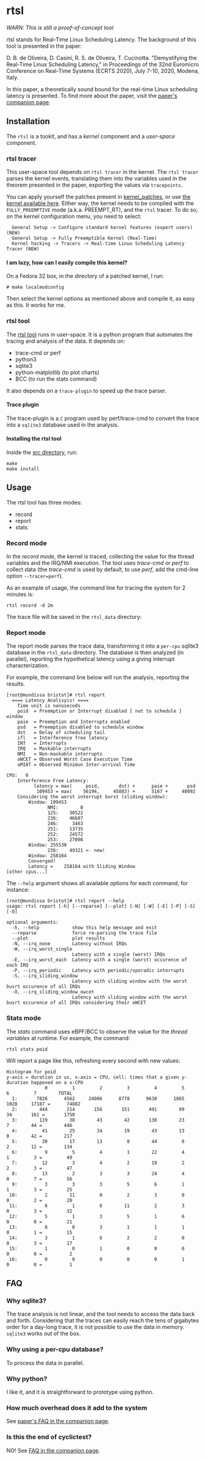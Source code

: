 # rtsl

*WARN: This is still a proof-of-concept tool*

rtsl stands for Real-Time Linux Scheduling Latency. The background of this tool is presented in the paper:

  D. B. de Oliveira, D. Casini, R. S. de Oliveira, T. Cucinotta. "Demystifying the Real-Time Linux Scheduling Latency," in Proceedings of the 32nd Euromicro Conference on Real-Time Systems (ECRTS 2020), July 7-10, 2020, Modena, Italy.

In this paper, a theoretically sound bound for the real-time Linux scheduling latency is presented. To find more about the paper, visit the [paper's companion page](https://bristot.me/demystifying-the-real-time-linux-latency/).

## Installation

The `rtsl` is a tookit, and has a  _kernel_ component and a _user-space_ component.

### rtsl tracer

This user-space tool depends on `rtsl tracer` in the kernel. The `rtsl tracer` parses the kernel events, translating them into the variables used in the theorem presented in the paper, exporting the values via `tracepoints.`

You can apply yourself the patches present in [kernel_patches](kernel/kernel_patches/), or use [the kernel available here](https://github.com/bristot/linux-rt-rtsl/tree/linux-5.6.y-rt-rtsl). Either way, the kernel needs to be compiled with the `FULLY_PREEMPTIVE` mode (a.k.a. PREEMPT_RT), and the `rtsl` tracer. To do so, on the kernel configuration menu, you need to select:

```
  General Setup -> Configure standard kernel features (expert users) (NEW)
  General Setup -> Fully Preemptible Kernel (Real-Time)
  Kernel hacking -> Tracers -> Real-time Linux Scheduling Latency Tracer (NEW)
```

#### I am lazy, how can I easily compile this kernel?

On a Fedora 32 box, in the directory of a patched kernel, I run:

```
# make localmodconfig
```

Then select the kernel options as mentioned above and compile it, as easy as this. It works for me.

### rtsl tool

The [rtsl tool](src/python/rtsl/) runs in user-space. It is a python program that automates the tracing and analysis of the data. It depends on:

 - trace-cmd or perf
 - python3
 - sqlite3
 - python-matplotlib (to plot charts)
 - BCC (to run the stats command)

It also depends on a `trace-plugin` to speed up the trace parser.

#### Trace plugin

The trace-plugin is a `C` program used by perf/trace-cmd to convert the trace into a `sqlite3` database used in the analysis.

#### Installing the rtsl tool

Inside the [src directory](src/), run:

```
make
make install
```

## Usage

The rtsl tool has three modes:
 - record
 - report
 - stats
 
### Record mode

In the *record mode*, the kernel is traced, collecting the value for the thread variables and the IRQ/NMI execution. The tool uses *trace-cmd* or *perf* to collect data (the *trace-cmd* is used by default, to use *perf*, add the cmd-line option `--tracer=perf`).

As an example of usage, the command line for tracing the system for 2 minutes is:

```
rtsl record -d 2m
```

The trace file will be saved in the `rtsl_data` directory:

### Report mode

The report mode parses the trace data, transforming it into a `per-cpu` sqlite3 database in the `rtsl_data` directory. The database is then analyzed (in parallel), reporting the hypothetical latency using a giving interrupt characterization.

For example, the command line below will run the analysis, reporting the results.

```
[root@mundissa bristot]# rtsl report
  ==== Latency Analisyis! ==== 
	Time unit is nanosecods
	poid  = Preemption or Interrupt disabled [ not to schedule ] window
	paie  = Preemption and Interrupts enabled
	psd   = Preemption disabled to schedule window
	dst   = Delay of scheduling tail
	ifl   = Interference free latency
	INT   = Interrupts
	IRQ   = Maskable interrupts
	NMI   = Non-maskable interrupts
	oWCET = Observed Worst Case Execution Time
	oMIAT = Observed Minimun Inter-arrival Time

CPU:   0
	Interference Free Latency:
		  latency = max(     poid,       dst) +      paie +       psd
		   109453 = max(    56194,     45883) +      5167 +     48092
	Considering the worst interrupt burst (sliding window):
		Window: 109453
		       NMI:        0
		       125:    30522
		       236:    46687
		       246:     3463
		       251:    13735
		       252:    24572
		       253:    27098
		Window: 255530
		       236:    49321 <- new!
		Window: 258164
		Converged!
		Latency =    258164 with Sliding Window
[other cpus...]
```

The ```--help``` argument shows all available options for each command, for instance:

```
[root@mundissa bristot]# rtsl report --help
usage: rtsl report [-h] [--reparse] [--plot] [-N] [-W] [-E] [-P] [-S] [-O]

optional arguments:
  -h, --help            show this help message and exit
  --reparse             force re-parsing the trace file
  --plot                plot results
  -N, --irq_none        Latency without IRQs
  -W, --irq_worst_single
                        Latency with a single (worst) IRQs
  -E, --irq_worst_each  Latency with a single (worst) occurence of each IRQ
  -P, --irq_periodic    Latency with periodic/sporadic interrupts
  -S, --irq_sliding_window
                        Latency with sliding window with the worst busrt occurence of all IRQs
  -O, --irq_sliding_window_owcet
                        Latency with sliding window with the worst busrt occurence of all IRQs considering their oWCET
```

### Stats mode

The *stats* command uses eBPF/BCC to observe the value for the _thread variables_ at runtime. For example, the command:

```
rtsl stats poid
```

Will report a page like this, refreshing every second with new values:

```
Histogram for poid
y-axis = duration in us, x-axis = CPU, cell: times that a given y-duration happened on a x-CPU
              0         1         2         3         4         5         6         7        TOTAL
  1:       7826      4562     24006      8778      9630      1865      1028     17187 =      74882
  2:        444       214       156       151       491        99        34       161 =       1750
  3:        119        38        43        42       130        23         7        44 =        446
  4:         41        25        34        19        43        13         0        42 =        217
  5:         30        17        13         8        44         8         2        12 =        134
  6:          9         5         4         1        22         4         1         3 =         49
  7:         12         3         4         2        19         2         2         3 =         47
  8:         13         2         3         3        24         4         0         7 =         56
  9:          3         3         3         5         6         1         1         3 =         25
 10:          2        11         0         2         3         0         0         2 =         20
 11:          6         1         6        11         2         3         0         3 =         32
 12:          5         1         3         5         1         6         0         0 =         21
 13:          8         0         3         1         1         1         0         1 =         15
 14:          3         1         6         2         2         0         0         3 =         17
 15:          1         0         1         0         0         0         0         0 =          2
 16:          0         0         0         0         0         1         0         0 =          1
```

## FAQ

### Why sqlite3?

The trace analysis is not linear, and the tool needs to access the data back and forth. Considering that the traces can easily reach the tens of gigabytes order for a day-long trace, it is not possible to use the data in memory. `sqlite3` works out of the box.

### Why using a per-cpu database?

To process the data in parallel.

### Why python?

I like it, and it is straightforward to prototype using python.

### How much overhead does it add to the system

See [paper's FAQ in the companion page](http://bristot.me/demystifying-the-real-time-linux-latency/).

### Is this the end of cyclictest?

NO! See [FAQ in the companion page](http://bristot.me/demystifying-the-real-time-linux-latency/).
